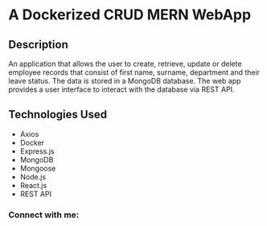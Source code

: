 # A Dockerized CRUD MERN WebApp

## Description

An application that allows the user to create, retrieve, update or delete employee records that consist of first name, surname, department and their leave status. The data is stored in a MongoDB database. The web app provides a user interface to interact with the database via REST API.

## Technologies Used

- Axios
- Docker
- Express.js
- MongoDB
- Mongoose
- Node.js
- React.js
- REST API

<h3 align="left">Connect with me:</h3>
<p align="left">
</p>

